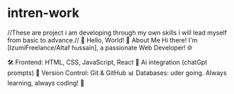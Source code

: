 # intren-work
//These are project i am developing through my own skills i will lead myself from basic to advance.//
👋 Hello, World!
🌟 About Me
Hi there! I'm [IzumiFreelance/Altaf hussain], a passionate Web Developer! 🌐

🛠️ Frontend: HTML, CSS, JavaScript, React
🔧 Ai integration (chatGpt prompts)
🐙 Version Control: Git & GitHub
📊 Databases:  uder going.
Always learning, always coding! 🚀
